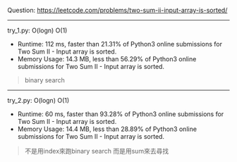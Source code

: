 Question: https://leetcode.com/problems/two-sum-ii-input-array-is-sorted/

---

try_1.py: O(logn) O(1)
* Runtime: 112 ms, faster than 21.31% of Python3 online submissions for Two Sum II - Input array is sorted.
* Memory Usage: 14.3 MB, less than 56.29% of Python3 online submissions for Two Sum II - Input array is sorted.

> binary search

---

try_2.py: O(logn) O(1)
* Runtime: 60 ms, faster than 93.28% of Python3 online submissions for Two Sum II - Input array is sorted.
* Memory Usage: 14.4 MB, less than 28.89% of Python3 online submissions for Two Sum II - Input array is sorted.

> 不是用index來跑binary search
> 而是用sum來去尋找
